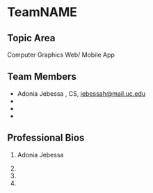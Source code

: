 # TeamNAME

## Topic Area
Computer Graphics Web/ Mobile App

## Team Members
- Adonia Jebessa , CS, jebessah@mail.uc.edu
- 
-
-

## Professional Bios
1. Adonia Jebessa

2.

3.

4.

